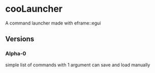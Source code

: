 # cooLauncher

A command launcher made with eframe::egui

## Versions
### Alpha-0
simple list of commands with 1 argument
can save and load manually 
